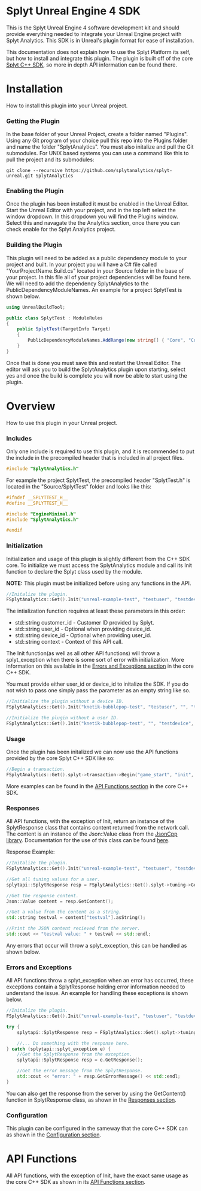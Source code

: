 # Splyt Unreal Engine 4 SDK
This is the Splyt Unreal Engine 4 software development kit and should provide everything needed to integrate your Unreal Engine project with Splyt Analytics. This SDK is in Unreal's plugin format for ease of installation.

This documentation does not explain how to use the Splyt Platform its self, but how to install and integrate this plugin. The plugin is built off of the core [Splyt C++ SDK](https://github.com/splytanalytics/splyt-cpp), so more in depth API information can be found there.

# Installation
How to install this plugin into your Unreal project.

### Getting the Plugin
In the base folder of your Unreal Project, create a folder named "Plugins". Using any Git program of your choice pull this repo into the Plugins folder and name the folder "SplytAnalytics". You must also initalize and pull the Git submodules. For UNIX based systems you can use a command like this to pull the project and its submodules:
```
git clone --recursive https://github.com/splytanalytics/splyt-unreal.git SplytAnalytics
```

### Enabling the Plugin
Once the plugin has been installed it must be enabled in the Unreal Editor. Start the Unreal Editor with your project, and in the top left select the window dropdown. In this dropdown you will find the Plugins window. Select this and navagate the the Analytics section, once there you can check enable for the Splyt Analytics project.

### Building the Plugin
This plugin will need to be added as a public dependency module to your project and built. In your project you will have a C# file called "YourProjectName.Build.cs" located in your Source folder in the base of your project. In this file all of your project dependencies will be found here. We will need to add the dependency SplytAnalytics to the PublicDependencyModuleNames. An example for a project SplytTest is shown below.
```c#
using UnrealBuildTool;

public class SplytTest : ModuleRules
{
    public SplytTest(TargetInfo Target)
    {
        PublicDependencyModuleNames.AddRange(new string[] { "Core", "CoreUObject", "Engine", "InputCore", "SplytAnalytics" });
    }
}

```
Once that is done you must save this and restart the Unreal Editor. The editor will ask you to build the SplytAnalytics plugin upon starting, select yes and once the build is complete you will now be able to start using the plugin.

# Overview
How to use this plugin in your Unreal project.

### Includes
Only one include is required to use this plugin, and it is recommended to put the include in the precompiled header that is included in all project files.
```c++
#include "SplytAnalytics.h"
```
For example the project SplytTest, the precompiled header "SplytTest.h" is located in the "Source/SplytTest" folder and looks like this:
```c++
#ifndef __SPLYTTEST_H__
#define __SPLYTTEST_H__

#include "EngineMinimal.h"
#include "SplytAnalytics.h"

#endif

```

### Initialization
Initialization and usage of this plugin is slightly different from the C++ SDK core. To initialize we must access the SplytAnalytics module and call its Init function to declare the Splyt class used by the module.

**NOTE:** This plugin must be initialized before using any functions in the API.
```c++
//Initalize the plugin.
FSplytAnalytics::Get().Init("unreal-example-test", "testuser", "testdevice", "testcontext");
```
The intialization function requires at least these parameters in this order:
- std::string customer_id - Customer ID provided by Splyt.
- std::string user_id - Optional when providing device_id.
- std::string device_id - Optional when providing user_id.
- std::string context - Context of this API call.

The Init function(as well as all other API functions) will throw a splyt_exception when there is some sort of error with initialization. More information on this available in the [Errors and Exceptions section](https://github.com/splytanalytics/splyt-cpp#errors-and-exceptions) in the core C++ SDK.

You must provide either user_id or device_id to initalize the SDK. If you do not wish to pass one simply pass the parameter as an empty string like so.
```c++
//Initialize the plugin without a device ID.
FSplytAnalytics::Get().Init("knetik-bubblepop-test", "testuser", "", "testContext");

//Initialize the plugin without a user ID.
FSplytAnalytics::Get().Init("knetik-bubblepop-test", "", "testdevice", "testContext");
```

### Usage
Once the plugin has been initalized we can now use the API functions provided by the core Splyt C++ SDK like so:
```c++
//Begin a transaction.
FSplytAnalytics::Get().splyt->transaction->Begin("game_start", "init", 3600, "GameStart");
```
More examples can be found in the [API Functions section](https://github.com/splytanalytics/splyt-cpp#api-functions) in the core C++ SDK.

### Responses
All API functions, with the exception of Init, return an instance of the SplytResponse class that contains content returned from the network call. The content is an instance of the Json::Value class from the [JsonCpp library](https://github.com/open-source-parsers/jsoncpp). Documentation for the use of this class can be found [here](https://github.com/open-source-parsers/jsoncpp/wiki).

Response Example:
```c++
//Initalize the plugin.
FSplytAnalytics::Get().Init("unreal-example-test", "testuser", "testdevice", "testcontext");

//Get all tuning values for a user.
splytapi::SplytResponse resp = FSplytAnalytics::Get().splyt->tuning->GetAllValues("testuser", splytapi::kEntityTypeUser);

//Get the response content.
Json::Value content = resp.GetContent();

//Get a value from the content as a string.
std::string testval = content["testval"].asString();

//Print the JSON content recieved from the server.
std::cout << "testval value: " + testval << std::endl;
```
Any errors that occur will throw a splyt_exception, this can be handled as shown below.


### Errors and Exceptions
All API functions throw a splyt_exception when an error has occurred, these exceptions contain a SplytResponse holding error information needed to understand the issue. An example for handling these exceptions is shown below.
```c++
//Initalize the plugin.
FSplytAnalytics::Get().Init("unreal-example-test", "testuser", "testdevice", "testcontext");

try {
    splytapi::SplytResponse resp = FSplytAnalytics::Get().splyt->tuning->GetAllValues("testuser", splytapi::kEntityTypeUser);

    //... Do something with the response here.
} catch (splytapi::splyt_exception e) {
    //Get the SplytResponse from the exception.
    splytapi::SplytResponse resp = e.GetResponse();

    //Get the error message from the SplytResponse.
    std::cout << "error: " + resp.GetErrorMessage() << std::endl;
}
```
You can also get the response from the server by using the GetContent() function in SplytResponse class, as shown in the [Responses section](#responses).

### Configuration
This plugin can be configured in the sameway that the core C++ SDK can as shown in the [Configuration section](https://github.com/splytanalytics/splyt-cpp#configuration).

# API Functions
All API functions, with the exception of Init, have the exact same usage as the core C++ SDK as shown in its [API Functions section](https://github.com/splytanalytics/splyt-cpp#api-functions).
